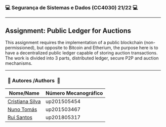 ### :computer: Segurança de Sistemas e Dados (CC4030) 21/22 :computer:
------------------------------------------------------------------------
## Assignment: Public Ledger for Auctions

This assignment requires the implementation of a public blockchain (non-permissioned),
but opposite to Bitcoin and Etherium, the purpose here is to have a decentralized public ledger
capable of storing auction transactions.
The work is divided into 3 parts, distributed ledger, secure P2P and auction mechanisms.


------------------------------------------------------------------------

### &nbsp; :busts_in_silhouette: Autores&nbsp;/Authors&nbsp; :busts_in_silhouette:

| Nome/Name                                             | Número Mecanográfico |
|-------------------------------------------------------|----------------------|
| [Cristiana Silva](https://github.com/CristianaMorais) | up201505454          |
| [Nuno Tomás](https://github.com/nmot97)               | up201503467          |        
| [Rui Santos](https://github.com/RSantos42)            | up201805317          |    
